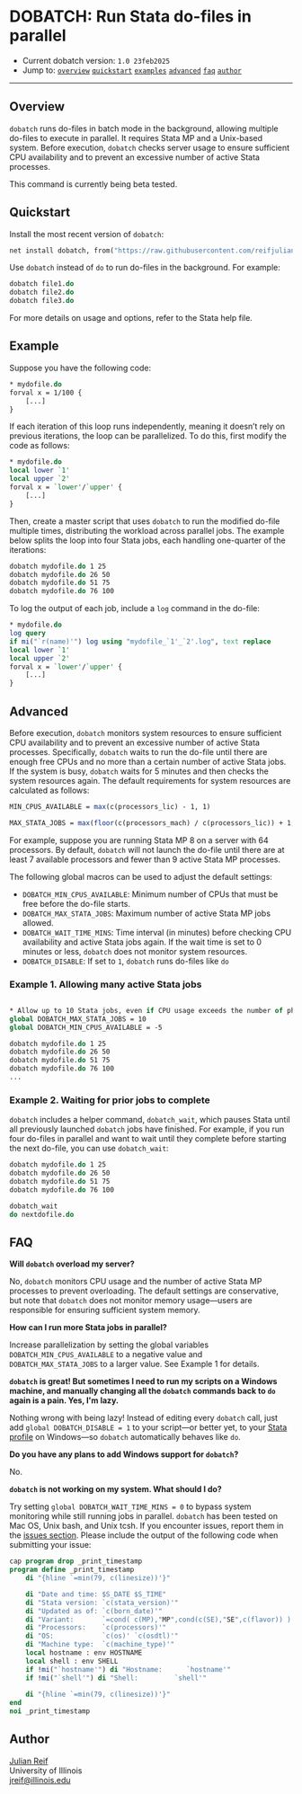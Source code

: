 # DOBATCH: Run Stata do-files in parallel

- Current dobatch version: `1.0 23feb2025`
- Jump to:  [`overview`](#overview) [`quickstart`](#quickstart) [`examples`](#examples) [`advanced`](#advanced)  [`faq`](#faq) [`author`](#author)

-----------

## Overview

`dobatch` runs do-files in batch mode in the background, allowing multiple do-files to execute in parallel. It requires Stata MP and a Unix-based system. Before execution, `dobatch` checks server usage to ensure sufficient CPU availability and to prevent an excessive number of active Stata processes.

This command is currently being beta tested.

## Quickstart

Install the most recent version of `dobatch`:
```stata
net install dobatch, from("https://raw.githubusercontent.com/reifjulian/dobatch/master") replace
```

Use `dobatch` instead of `do` to run do-files in the background. For example:
```stata
dobatch file1.do
dobatch file2.do
dobatch file3.do
```

For more details on usage and options, refer to the Stata help file.

## Example

Suppose you have the following code:
```stata
* mydofile.do
forval x = 1/100 {
	[...]
}
```
If each iteration of this loop runs independently, meaning it doesn’t rely on previous iterations, the loop can be parallelized. To do this, first modify the code as follows:
```stata
* mydofile.do
local lower `1'
local upper `2'
forval x = `lower'/`upper' {
	[...]
}
```
Then, create a master script that uses `dobatch` to run the modified do-file multiple times, distributing the workload across parallel jobs. The example below splits the loop into four Stata jobs, each handling one-quarter of the iterations:
```stata
dobatch mydofile.do 1 25
dobatch mydofile.do 26 50
dobatch mydofile.do 51 75
dobatch mydofile.do 76 100
```

To log the output of each job, include a `log` command in the do-file:
```stata
* mydofile.do
log query
if mi("`r(name)'") log using "mydofile_`1'_`2'.log", text replace
local lower `1'
local upper `2'
forval x = `lower'/`upper' {
	[...]
}
```

## Advanced

Before execution, `dobatch` monitors system resources to ensure sufficient CPU availability and to prevent an excessive number of active Stata processes. Specifically, `dobatch` waits to run the do-file until there are enough free CPUs and no more than a certain number of active Stata jobs. If the system is busy, `dobatch` waits for 5 minutes and then checks the system resources again. The default requirements for system resources are calculated as follows:

```stata
MIN_CPUS_AVAILABLE = max(c(processors_lic) - 1, 1)

MAX_STATA_JOBS = max(floor(c(processors_mach) / c(processors_lic)) + 1, 2)
```

For example, suppose you are running Stata MP 8 on a server with 64 processors. By default, `dobatch` will not launch the do-file until there are at least 7 available processors and fewer than 9 active Stata MP processes.

The following global macros can be used to adjust the default settings:

- `DOBATCH_MIN_CPUS_AVAILABLE`: Minimum number of CPUs that must be free before the do-file starts.
- `DOBATCH_MAX_STATA_JOBS`: Maximum number of active Stata MP jobs allowed.
- `DOBATCH_WAIT_TIME_MINS`: Time interval (in minutes) before checking CPU availability and active Stata jobs again. If the wait time is set to 0 minutes or less, `dobatch` does not monitor system resources.
- `DOBATCH_DISABLE`: If set to `1`, `dobatch` runs do-files like `do`

### Example 1. Allowing many active Stata jobs

```stata

* Allow up to 10 Stata jobs, even if CPU usage exceeds the number of physical CPUs by 5
global DOBATCH_MAX_STATA_JOBS = 10
global DOBATCH_MIN_CPUS_AVAILABLE = -5

dobatch mydofile.do 1 25
dobatch mydofile.do 26 50
dobatch mydofile.do 51 75
dobatch mydofile.do 76 100
...
```

### Example 2. Waiting for prior jobs to complete

`dobatch` includes a helper command, `dobatch_wait`, which pauses Stata until all previously launched `dobatch` jobs have finished. For example, if you run four do-files in parallel and want to wait until they complete before starting the next do-file, you can use `dobatch_wait`:

```stata
dobatch mydofile.do 1 25
dobatch mydofile.do 26 50
dobatch mydofile.do 51 75
dobatch mydofile.do 76 100

dobatch_wait
do nextdofile.do
```

## FAQ

**Will `dobatch` overload my server?**

No, `dobatch` monitors CPU usage and the number of active Stata MP processes to prevent overloading. The default settings are conservative, but note that `dobatch` does not monitor memory usage&#8212;users are responsible for ensuring sufficient system memory.

**How can I run more Stata jobs in parallel?**

Increase parallelization by setting the global variables `DOBATCH_MIN_CPUS_AVAILABLE` to a negative value and `DOBATCH_MAX_STATA_JOBS` to a larger value. See Example 1 for details.

**`dobatch` is great! But sometimes I need to run my scripts on a Windows machine, and manually changing all the `dobatch` commands back to `do` again is a pain. Yes, I'm lazy.**

Nothing wrong with being lazy! Instead of editing every `dobatch` call, just add `global DOBATCH_DISABLE = 1` to your script&#8212;or better yet, to your [Stata profile](https://julianreif.com/guide/#stata-profile) on Windows&#8212;so `dobatch` automatically behaves like `do`.

**Do you have any plans to add Windows support for `dobatch`?**

No.

**`dobatch` is not working on my system. What should I do?**

Try setting `global DOBATCH_WAIT_TIME_MINS = 0` to bypass system monitoring while still running jobs in parallel. `dobatch` has been tested on Mac OS, Unix bash, and Unix tcsh. If you encounter issues, report them in the [issues section](../../issues). Please include the output of the following code when submitting your issue:
```stata
cap program drop _print_timestamp 
program define _print_timestamp 
	di "{hline `=min(79, c(linesize))'}"

	di "Date and time: $S_DATE $S_TIME"
	di "Stata version: `c(stata_version)'"
	di "Updated as of: `c(born_date)'"
	di "Variant:       `=cond( c(MP),"MP",cond(c(SE),"SE",c(flavor)) )'"
	di "Processors:    `c(processors)'"
	di "OS:            `c(os)' `c(osdtl)'"
	di "Machine type:  `c(machine_type)'"
	local hostname : env HOSTNAME
	local shell : env SHELL
	if !mi("`hostname'") di "Hostname:      `hostname'"
	if !mi("`shell'") di "Shell:         `shell'"
	
	di "{hline `=min(79, c(linesize))'}"
end
noi _print_timestamp
```

## Author

[Julian Reif](http://www.julianreif.com)
<br>University of Illinois
<br>jreif@illinois.edu
